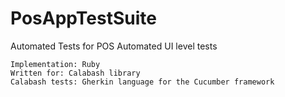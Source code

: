 # PosAppTestSuite

Automated Tests for POS Automated UI level tests
```
Implementation: Ruby
Written for: Calabash library 
Calabash tests: Gherkin language for the Cucumber framework
```
